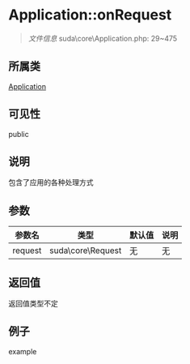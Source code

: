 # Application::onRequest



> *文件信息* suda\core\Application.php: 29~475

## 所属类 

[Application](../Application.md)

## 可见性

 public 

## 说明


包含了应用的各种处理方式


## 参数


| 参数名 | 类型 | 默认值 | 说明 |
|--------|-----|-------|-------|
| request |  suda\core\Request | 无 | 无 |



## 返回值

返回值类型不定


## 例子

example